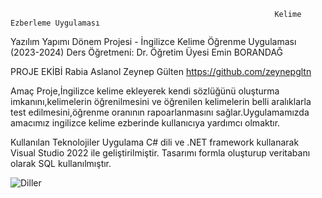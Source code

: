                                                                Kelime Ezberleme Uygulaması
                                                               
Yazılım Yapımı Dönem Projesi - İngilizce Kelime Öğrenme Uygulaması (2023-2024)
Ders Öğretmeni: Dr. Öğretim Üyesi Emin BORANDAĞ

PROJE EKİBİ
Rabia Aslanol
Zeynep Gülten https://github.com/zeynepgltn

Amaç
Proje,İngilizce kelime ekleyerek kendi sözlüğünü oluşturma imkanını,kelimelerin öğrenilmesini ve öğrenilen kelimelerin belli aralıklarla test edilmesini,öğrenme oranının rapoarlanmasını sağlar.Uygulamamızda amacımız ingilizce kelime ezberinde kullanıcıya yardımcı olmaktır.

Kullanılan Teknolojiler
Uygulama C# dili ve .NET framework kullanarak Visual Studio 2022 ile geliştirilmiştir. Tasarımı formla oluşturup veritabanı olarak SQL kullanılmıştır.

![Diller](https://github.com/RabiaAslanol/Kelime_Ezberleme_Uygulamasi/assets/168850598/d93a85ce-faea-4b0d-8709-e8ea1de77eae)


